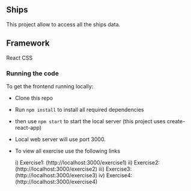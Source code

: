## Ships

This project allow to access all the ships data.

## Framework
React
CSS

### Running the code
To get the frontend running locally:

- Clone this repo

- Run `npm install` to install all required dependencies

- then use `npm start` to start the local server (this project uses create-react-app)

- Local web server will use port 3000.

- To view all exercise use the following links
    
   i) Exercise1: (http://localhost:3000/exercise1)
  ii) Exercise2: (http://localhost:3000/exercise2)
 iii) Exercise3: (http://localhost:3000/exercise3)
 iv) Exercise4: (http://localhost:3000/exercise4)
  


